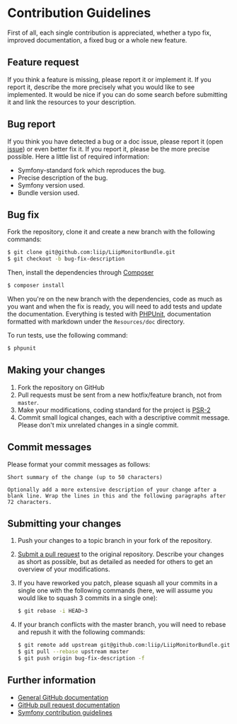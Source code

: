 Contribution Guidelines
=======================

First of all, each single contribution is appreciated, whether a typo fix,
improved documentation, a fixed bug or a whole new feature.

## Feature request

If you think a feature is missing, please report it or implement it. If you report it, describe the more
precisely what you would like to see implemented. It would be nice if you can do
some search before submitting it and link the resources to your description.

## Bug report

If you think you have detected a bug or a doc issue, please report it (open [issue][issue]) or even better fix it. If you report it,
please be the more precise possible. Here a little list of required information:

 * Symfony-standard fork which reproduces the bug.
 * Precise description of the bug.
 * Symfony version used.
 * Bundle version used.

## Bug fix

Fork the repository, clone it and create a new branch with the following commands:

 ``` bash
 $ git clone git@github.com:liip/LiipMonitorBundle.git
 $ git checkout -b bug-fix-description
 ```

 Then, install the dependencies through [Composer][composer]

 ``` bash
 $ composer install
 ```

 When you're on the new branch with the dependencies, code as much as you want and when the fix is ready,
 you will need to add tests and update the documentation. Everything is tested with
 [PHPUnit][php-unit], documentation formatted with markdown under the `Resources/doc` directory.

 To run tests, use the following command:

 ``` bash
 $ phpunit
 ```

## Making your changes

 1. Fork the repository on GitHub
 2. Pull requests must be sent from a new hotfix/feature branch, not from `master`.
 3. Make your modifications, coding standard for the project is [PSR-2][PSR-2]
 4. Commit small logical changes, each with a descriptive commit message.
    Please don't mix unrelated changes in a single commit.

## Commit messages

Please format your commit messages as follows:

    Short summary of the change (up to 50 characters)

    Optionally add a more extensive description of your change after a
    blank line. Wrap the lines in this and the following paragraphs after
    72 characters.

## Submitting your changes

 1. Push your changes to a topic branch in your fork of the repository.
 2. [Submit a pull request][pr] to the original repository.
    Describe your changes as short as possible, but as detailed as needed for
    others to get an overview of your modifications.
 3. If you have reworked you patch, please squash all your commits in a single one with the following commands (here, we
    will assume you would like to squash 3 commits in a single one):

    ``` bash
    $ git rebase -i HEAD~3
    ```
 4. If your branch conflicts with the master branch, you will need to rebase and repush it with the following commands:

    ``` bash
    $ git remote add upstream git@github.com:liip/LiipMonitorBundle.git
    $ git pull --rebase upstream master
    $ git push origin bug-fix-description -f
    ```
## Further information

 * [General GitHub documentation][gh-help]
 * [GitHub pull request documentation][gh-pr]
 * [Symfony contribution guidelines][sf-gl]


 [php-unit]: http://phpunit.de/
 [composer]: https://getcomposer.org/
 [gh-help]:  https://help.github.com
 [gh-pr]:    https://help.github.com/send-pull-requests
 [issue]:    https://github.com/liip/LiipMonitorBundle/issues/new
 [pr]:       https://github.com/liip/LiipMonitorBundle/pull/new
 [PSR-2]:    https://github.com/php-fig/fig-standards/blob/master/accepted/PSR-2-coding-style-guide.md
 [sf-gl]:    http://symfony.com/doc/current/contributing/index.html
